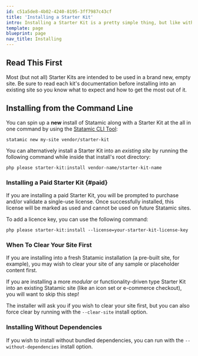 ```yaml
---
id: c51a5de8-4b02-4240-8195-3ff7987c43cf
title: 'Installing a Starter Kit'
intro: Installing a Starter Kit is a pretty simple thing, but like with many things in life, there are a few different ways you can do it. Let's cover them all.
template: page
blueprint: page
nav_title: Installing
---
```

## Read This First

Most (but not all) Starter Kits are intended to be used in a brand new, empty site. Be sure to read each kit's documentation before installing into an existing site so you know what to expect and how to get the most out of it.

## Installing from the Command Line

You can spin up a **new** install of Statamic along with a Starter Kit at the all in one command by using the [Statamic CLI Tool](https://github.com/statamic/cli):

``` shell
statamic new my-site vendor/starter-kit
```

You can alternatively install a Starter Kit into an _existing site_ by running the following command while inside that install's root directory:

``` shell
php please starter-kit:install vendor-name/starter-kit-name
```

### Installing a Paid Starter Kit {#paid}

If you are installing a paid Starter Kit, you will be prompted to purchase and/or validate a single-use license. Once successfully installed, this license will be marked as used and cannot be used on future Statamic sites.

To add a licence key, you can use the following command:

``` shell
php please starter-kit:install --license=your-starter-kit-license-key
```

### When To Clear Your Site First

If you are installing into a fresh Statamic installation (a pre-built site, for example), you may wish to clear your site of any sample or placeholder content first.

If you are installing a more _modular_ or functionality-driven type Starter Kit into an existing Statamic site (like an icon set or e-commerce checkout), you will want to skip this step!

The installer will ask you if you wish to clear your site first, but you can also force clear by running with the `--clear-site` install option.

### Installing Without Dependencies

If you wish to install without bundled dependencies, you can run with the `--without-dependencies` install option.
